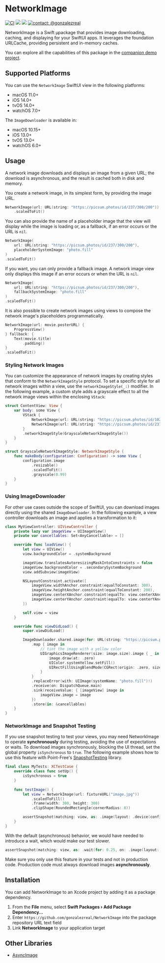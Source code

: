 # NetworkImage
[![CI](https://github.com/gonzalezreal/NetworkImage/workflows/CI/badge.svg)](https://github.com/gonzalezreal/NetworkImage/actions?query=workflow%3ACI)
[![](https://img.shields.io/endpoint?url=https%3A%2F%2Fswiftpackageindex.com%2Fapi%2Fpackages%2Fgonzalezreal%2FNetworkImage%2Fbadge%3Ftype%3Dswift-versions)](https://swiftpackageindex.com/gonzalezreal/NetworkImage)
[![](https://img.shields.io/endpoint?url=https%3A%2F%2Fswiftpackageindex.com%2Fapi%2Fpackages%2Fgonzalezreal%2FNetworkImage%2Fbadge%3Ftype%3Dplatforms)](https://swiftpackageindex.com/gonzalezreal/NetworkImage)
[![contact: @gonzalezreal](https://img.shields.io/badge/contact-@gonzalezreal-blue.svg?style=flat)](https://twitter.com/gonzalezreal)

NetworkImage is a Swift µpackage that provides image downloading, caching, and displaying for your SwiftUI apps. It leverages the foundation URLCache, providing persistent and in-memory caches.

You can explore all the capabilities of this package in the [companion demo project](Examples/NetworkImageDemo).

## Supported Platforms

You can use the `NetworkImage` SwiftUI view in the following platforms:

* macOS 11.0+
* iOS 14.0+
* tvOS 14.0+
* watchOS 7.0+

The `ImageDownloader` is available in: 

* macOS 10.15+
* iOS 13.0+
* tvOS 13.0+
* watchOS 6.0+

## Usage
A network image downloads and displays an image from a given URL; the download is asynchronous, and the result is cached both in disk and memory.

You create a network image, in its simplest form, by providing the image URL.

```swift
NetworkImage(url: URL(string: "https://picsum.photos/id/237/300/200"))
    .scaledToFit()
```

You can also provide the name of a placeholder image that the view will display while the image is loading or, as a fallback, if an error occurs or the URL is `nil`.

```swift
NetworkImage(
    url: URL(string: "https://picsum.photos/id/237/300/200"),
    placeholderSystemImage: "photo.fill"
)
.scaledToFit()
```

If you want, you can only provide a fallback image. A network image view only displays this image if an error occurs or when the URL is `nil`.

```swift
NetworkImage(
    url: URL(string: "https://picsum.photos/id/237/300/200"),
    fallbackSystemImage: "photo.fill"
)
.scaledToFit()
```

It is also possible to create network images using views to compose the network image's placeholders programmatically.

```swift
NetworkImage(url: movie.posterURL) {
    ProgressView()
} fallback: {
    Text(movie.title)
        .padding()
}
.scaledToFit()
```

### Styling Network Images
You can customize the appearance of network images by creating styles that conform to the `NetworkImageStyle` protocol. To set a specific style for all network images within a view, use the `networkImageStyle(_:)` modifier. In the following example, a custom style adds a grayscale effect to all the network image views within the enclosing `VStack`:

```swift
struct ContentView: View {
    var body: some View {
        VStack {
            NetworkImage(url: URL(string: "https://picsum.photos/id/1025/300/200"))
            NetworkImage(url: URL(string: "https://picsum.photos/id/237/300/200"))
        }
        .networkImageStyle(GrayscaleNetworkImageStyle())
    }
}

struct GrayscaleNetworkImageStyle: NetworkImageStyle {
    func makeBody(configuration: Configuration) -> some View {
        configuration.image
            .resizable()
            .scaledToFit()
            .grayscale(0.99)
    }
}
```

### Using ImageDownloader
For other use cases outside the scope of SwiftUI, you can download images directly using the shared `ImageDownloader`. In the following example, a view controller downloads an image and applies a transformation to it:
  
  ```swift
  class MyViewController: UIViewController {
      private lazy var imageView = UIImageView()
      private var cancellables: Set<AnyCancellable> = []

      override func loadView() {
          let view = UIView()
          view.backgroundColor = .systemBackground

          imageView.translatesAutoresizingMaskIntoConstraints = false
          imageView.backgroundColor = .secondarySystemBackground
          view.addSubview(imageView)

          NSLayoutConstraint.activate([
              imageView.widthAnchor.constraint(equalToConstant: 300),
              imageView.heightAnchor.constraint(equalToConstant: 200),
              imageView.centerXAnchor.constraint(equalTo: view.centerXAnchor),
              imageView.centerYAnchor.constraint(equalTo: view.centerYAnchor),
          ])

          self.view = view
      }

      override func viewDidLoad() {
          super.viewDidLoad()

          ImageDownloader.shared.image(for: URL(string: "https://picsum.photos/id/237/300/200")!)
              .map { image in
                  // tint the image with a yellow color
                  UIGraphicsImageRenderer(size: image.size).image { _ in
                      image.draw(at: .zero)
                      UIColor.systemYellow.setFill()
                      UIRectFillUsingBlendMode(CGRect(origin: .zero, size: image.size), .multiply)
                  }
              }
              .replaceError(with: UIImage(systemName: "photo.fill")!)
              .receive(on: DispatchQueue.main)
              .sink(receiveValue: { [imageView] image in
                  imageView.image = image
              })
              .store(in: &cancellables)
      }
  }
```

### NetworkImage and Snapshot Testing
If you use snapshot testing to test your views, you may need NetworkImage to operate **synchronously** during testing, avoiding the use of expectations or waits. To download images synchronously, blocking the UI thread, set the global property `isSynchronous` to `true`. The following example shows how to use this feature with Point-Free's [SnapshotTesting](https://github.com/pointfreeco/swift-snapshot-testing) library.

```swift
final class MyTests: XCTestCase {
    override class func setUp() {
        isSynchronous = true
    }
    
    func testImage() {
        let view = NetworkImage(url: fixtureURL("image.jpg"))
            .scaledToFill()
            .frame(width: 300, height: 300)
            .clipShape(RoundedRectangle(cornerRadius: 8))

        assertSnapshot(matching: view, as: .image(layout: .device(config: .iPhoneSe)))
    }
}
```

With the default (asynchronous) behavior, we would have needed to introduce a wait, which would make our test slower.

```swift
assertSnapshot(matching: view, as: .wait(for: 0.25, on: .image(layout: .device(config: .iPhoneSe))))
```

Make sure you only use this feature in your tests and not in production code. Production code must always download images **asynchronously**.

## Installation
You can add NetworkImage to an Xcode project by adding it as a package dependency.
1. From the **File** menu, select **Swift Packages › Add Package Dependency…**
1. Enter `https://github.com/gonzalezreal/NetworkImage` into the package repository URL text field
1. Link **NetworkImage** to your application target

## Other Libraries
* [AsyncImage](https://github.com/V8tr/AsyncImage)
